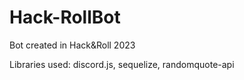 # Hack-RollBot
Bot created in Hack&amp;Roll 2023

Libraries used: discord.js, sequelize, randomquote-api
